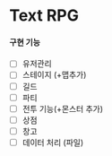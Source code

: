 # Text RPG

#### 구현 기능

- [ ] 유저관리
- [ ] 스테이지 (+맵추가)
- [ ] 길드
- [ ] 파티
- [ ] 전투 기능(+몬스터 추가)
- [ ] 상점
- [ ] 창고
- [ ] 데이터 처리 (파일)
